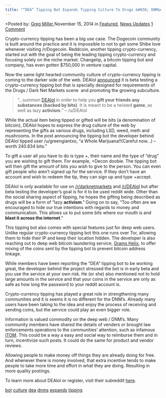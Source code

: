 ```yaml
---
title: "“DEA” Tipping Bot Expands Tipping Culture To Drugs &#038; DNM&#8217;s"
---
```


<article class="post-listing post-8264 post type-post status-publish format-standard has-post-thumbnail hentry  tag-bot tag-culture tag-dea tag-dnms tag-expands tag-tipping">
<<span>Posted by: <a href="https://www.deepdotweb.com/author/gregmiller/" title="">Greg Miller </a></span>
    <span>November 15, 2014</span>
    <span>in <a href="https://www.deepdotweb.com/category/deepdot-news/" rel="category tag">Featured</a>, <a href="https://www.deepdotweb.com/category/news-updates/" rel="category tag">News Updates</a></span>
    <span><a href="https://www.deepdotweb.com/2014/11/15/dea-tipping-bot-expands-tipping-culture-drugs-dnms/#comments">1 Comment</a></span>
    </p>
    <div class="clear"></div>
    <div class="entry">
    <p>Crypto-currency tipping has been a big use case. The Dogecoin community is built around the practice and it is impossible to not to get some Shibe love whenever visiting /r/Dogecoin. Reddcoin, another tipping crypto-currency, started out with the goal of being the leading tipping crypto-currency and focusing solely on the niche market. Changetip, a bitcoin tipping bot and company, has even gotten $750,000 in venture capital.</p>
    <p>Now the same light hearted community culture of crypto-currency tipping is coming to the darker side of the web. DEAlol <a href="http://www.reddit.com/r/DarkNetMarkets/comments/2mapay/8bitacid_download_process_spread_revolt_revolt/?sort=new">announced</a> it is beta testing a crypto-currency tipping bot that is specially designed for requirements of the Drugs / Dark Net Markets scene  and promoting the growing subculture.</p>
    <blockquote><p>“&#8230;summon <a href="http://reddit.com/u/DEAlol">DEAlol</a> in order to help you <strong>gift your friends any substances (backed by bits)</strong>. It is meant to be a twisted <strong>game</strong>, as well as lazy <strong>activism.</strong>” &#8211; /u/DEAlol</p></blockquote>
    <p>While the actual item being tipped or gifted will be bits (a denomination of bitcoin), DEAlol hopes to express the drug culture of the web by representing the gifts as various drugs, including LSD, weed, meth and mushrooms. In the post announcing the tipping bot the developer behind DEAlol tipped user /u/greengiantxo, “a Whole Marijuana!!(Careful now&#8230;) &#8211; worth 240.834 bits.”</p>
    <p>To gift a user all you have to do is type +, their name and the type of “drug” you are wishing to gift them. For example, +Decon doobie. The tipping bot will then gift the amount of bits you wish to give to the person. You can even gift people who aren’t signed up for the service. If they don’t have an account and wish to redeem the tip, they can sign up and type +accept.</p>
    <p>DEAlol is only available for use on <a href="http://www.reddit.com/r/darknetmarkets">/r/darknetmarkets</a> and <a href="http://www.reddit.com/r/dealol">/r/DEAlol</a> but after beta testing the developer’s goal is for it to be used reddit wide. Other than the social sharing aspect of tipping, he hopes the gifting being described as drugs will be a form of “lazy <strong>activism</strong>.” Going on to say, “Too often are we encouraged to hide our true intentions with regards to money and communication. This allows us to put some bits where our mouth is and <strong>blast it across the internet</strong>.”</p>
    <p>This tipping bot also comes with special features just for deep web users. Unlike regular crypto-currency tipping bot this one runs over Tor, allowing them to hide their IP and keep their location hidden. The developer is also reaching out to deep web bitcoin laundering service, <a title="Introducing Grams Helix: Bitcoins Cleaner" href="http://www.deepdotweb.com/2014/06/22/introducing-grams-helix-bitcoins-cleaner/">Grams Helix</a>, to offer mixing of the coins sent by the tipping bot to prevent bitcoin address linkage.</p>
    <p>While members have been reporting the “DEA” tipping bot to be working great, the developer behind the project stressed the bot is in early beta and you use the service at your own risk. He (or she) also mentioned not to hold large amounts in the service and that your coins in the service are only as safe as how long the password to your reddit account is.</p>
    <p>Crypto-currency tipping has played a great role in strengthening many communities and it is seems it is no different for the DNM&#8217;s. Already many users have been taking to the idea and enjoy the process of receiving and sending coins, but the service could play an even bigger role.</p>
    <p>Information is valued commodity on the deep web / DNM&#8217;s. Many community members have shared the details of venders or brought law enforcements operations to the communities&#8217; attention, such as infamous <a title="ITOM Revealed: Europe’s Plan To Crack Down On The Online Drug Trade" href="http://www.deepdotweb.com/2014/09/28/itom-europes-plan-crack-online-drug-trade/">ITOM</a>. This could be a way a easy and social way to reimburse them and in turn, incentivize such posts. It could do the same for product and vendor reviews.</p>
    <p>Allowing people to make money off things they are already doing for free. And whenever there is money involved, that extra incentive tends to make people to take more time and effort in what they are doing. Resulting in more quality postings.</p>
    <p>To learn more about DEAlol or register, visit their subreddit <a href="http://www.reddit.com/r/DEAlol/wiki/index">here</a>.</p>
    </div>
    <a href="https://www.deepdotweb.com/tag/bot/" rel="tag">bot</a> <a href="https://www.deepdotweb.com/tag/culture/" rel="tag">culture</a> <a href="https://www.deepdotweb.com/tag/dea/" rel="tag">dea</a> <a href="https://www.deepdotweb.com/tag/dnms/" rel="tag">dnms</a>  <a href="https://www.deepdotweb.com/tag/expands/" rel="tag">expands</a> <a href="https://www.deepdotweb.com/tag/tipping/" rel="tag">tipping</a></span> <span style="display:none" class="updated">2014-11-15</span>
    <div style="display:none" class="vcard author" itemprop="author" itemscope itemtype="http://schema.org/Person"><strong class="fn" itemprop="name"><a href="https://www.deepdotweb.com/author/gregmiller/" title="Posts by Greg Miller" rel="author">Greg Miller</a></strong></div>
    
